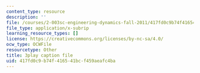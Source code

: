 ```yaml
---
content_type: resource
description: ''
file: /courses/2-003sc-engineering-dynamics-fall-2011/417fd0c9b74f416541bcf459aeafc4ba_wzEqF_UQkks.srt
file_type: application/x-subrip
learning_resource_types: []
license: https://creativecommons.org/licenses/by-nc-sa/4.0/
ocw_type: OCWFile
resourcetype: Other
title: 3play caption file
uid: 417fd0c9-b74f-4165-41bc-f459aeafc4ba
---
```

